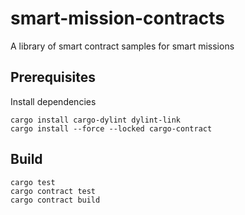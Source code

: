 # smart-mission-contracts
A library of smart contract samples for smart missions


## Prerequisites
Install dependencies 

    cargo install cargo-dylint dylint-link
    cargo install --force --locked cargo-contract

## Build

    cargo test
    cargo contract test
    cargo contract build
